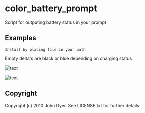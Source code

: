 color_battery_prompt
==========

Script for outputing battery status in your prompt

Examples
--------

	Install by placing file in your path


  
Empty delta's are black or blue depending on charging status

  ![text](http://krumpt.http://krumpt.com/picture1.png)   
	
  ![text](http://krumpt.http://krumpt.com/picture2.png)   

Copyright
---------

Copyright (c) 2010 John Dyer. See LICENSE.txt for further details.

